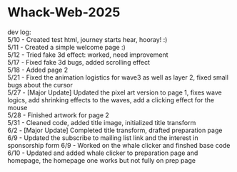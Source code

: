 # Whack-Web-2025

dev log:  
5/10 - Created test html, journey starts hear, hooray! :)    
5/11 - Created a simple welcome page :)   
5/12 - Tried fake 3d effect: worked, need improvement   
5/17 - Fixed fake 3d bugs, added scrolling effect   
5/18 - Added page 2   
5/21 - Fixed the animation logistics for wave3 as well as layer 2, fixed small bugs about the cursor   
5/27 - [Major Update] Updated the pixel art version to page 1, fixes wave logics, add shrinking effects to the waves, add a clicking effect for the mouse       
5/28 - Finished artwork for page 2     
5/31 - Cleaned code, added title image, initialized title transform   
6/2 - [Major Update] Completed title transform, drafted preparation page    
6/9 - Updated the subscribe to mailing list link and the interest in sponsorship form
6/9 - Worked on the whale clicker and finshed base code
6/10 - Updated and added whale clicker to preparation page and homepage, the homepage one works but not fully on prep page
